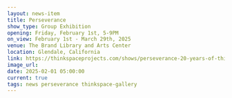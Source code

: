 ```yaml
---
layout: news-item
title: Perseverance
show_type: Group Exhibition
opening: Friday, February 1st, 5-9PM
on_view: February 1st - March 29th, 2025
venue: The Brand Library and Arts Center
location: Glendale, California
link: https://thinkspaceprojects.com/shows/perseverance-20-years-of-thinkspace-brand-library-glendale-ca/
image_url:
date: 2025-02-01 05:00:00
current: true
tags: news perseverance thinkspace-gallery
---
```

